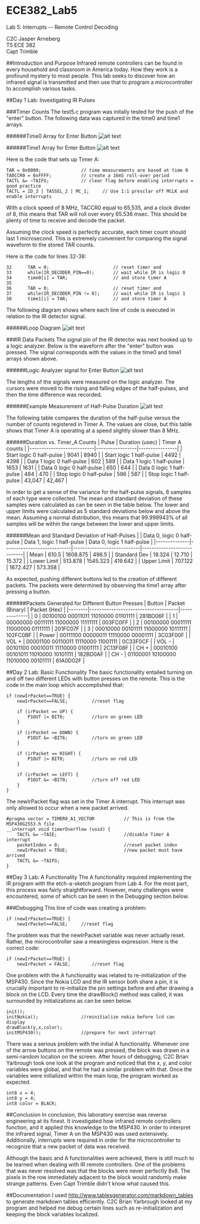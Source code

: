 ECE382_Lab5
===========

Lab 5: Interrupts -- Remote Control Decoding

C2C Jasper Arneberg  
T5 ECE 382  
Capt Trimble  

##Introduction and Purpose
Infrared remote controllers can be found in every household and classroom in America today. How they work is a profound mystery to most people. This lab seeks to discover how an infrared signal is transmitted and then use that to program a microcontroller to accomplish various tasks. 

##Day 1 Lab: Investigating IR Pulses

###Timer Counts
The test5.c program was initally tested for the push of the "enter" button. The following data was captured in the time0 and time1 arrays.

######Time0 Array for Enter Button
![alt text](https://github.com/JasperArneberg/ECE382_Lab5/blob/master/time0_array.png?raw=true "Time 0 Array")

######Time1 Array for Enter Button
![alt text](https://github.com/JasperArneberg/ECE382_Lab5/blob/master/time1_array.png?raw=true "Time 1 Array")

Here is the code that sets up Timer A:
```
TAR = 0x0000;				// time measurements are based at time 0
TA0CCR0 = 0xFFFF;			// create a 16mS roll-over period
TACTL &= ~TAIFG;			// clear flag before enabling interrupts = good practice
TACTL = ID_3 | TASSEL_2 | MC_1;		// Use 1:1 presclar off MCLK and enable interrupts
```

With a clock speed of 8 MHz, TACCR0 equal to 65,535, and a clock divider of 8, this means that TAR will roll over every 65.536 msec. This should be plenty of time to receive and decode the packet.

Assuming the clock speed is perfectly accurate, each timer count should last 1 microsecond. This is extremely convenient for comparing the signal waveform to the stored TAR counts.

Here is the code for lines 32-38:
```
32		TAR = 0;						// reset timer and
33		while(IR_DECODER_PIN==0);		// wait while IR is logic 0
34		time0[i] = TAR;					// and store timer A
35
36		TAR = 0;						// reset timer and
37		while(IR_DECODER_PIN != 0);		// wait while IR is logic 1
38		time1[i] = TAR;					// and store timer A
```

The following diagram shows where each line of code is executed in relation to the IR detector signal.

######Loop Diagram
![alt text](https://github.com/JasperArneberg/ECE382_Lab5/blob/master/loop_diagram.png?raw=true "Loop diagram")

###IR Data Packets
The signal pin of the IR detector was next hooked up to a logic analyzer. Below is the waveform after the "enter" button was pressed. The signal corresponds with the values in the time0 and time1 arrays shown above.

######Logic Analyzer signal for Enter Button
![alt text](https://github.com/JasperArneberg/ECE382_Lab5/blob/master/ir_packet.png?raw=true "IR packet when enter button is pressed")

The lengths of the signals were measured on the logic analyzer. The cursors were moved to the rising and falling edges of the half-pulses, and then the time difference was recorded.

######Example Measurement of Half-Pulse Duration
![alt text](https://github.com/JasperArneberg/ECE382_Lab5/blob/master/example_measurement.png?raw=true "Example measurement")

The following table compares the duration of the half-pulse versus the number of counts registered in Timer A. The values are close, but this table shows that Timer A is operating at a speed slightly slower than 8 MHz.

######Duration vs. Timer_A Counts
| Pulse                     | Duration (usec) | Timer A counts |
|---------------------------|-----------------|----------------|
| Start logic 0 half-pulse  | 9041            | 8940           |
| Start logic 1 half-pulse  | 4492            | 4398           |
| Data 1 logic 0 half-pulse | 602             | 589            |
| Data 1 logic 1 half-pulse | 1653            | 1631           |
| Data 0 logic 0 half-pulse | 650             | 644            |
| Data 0 logic 1 half-pulse | 484             | 470            |
| Stop logic 0 half-pulse   | 596             | 587            |
| Stop logic 1 half-pulse   | 43,047          | 42,467         |

In order to get a sense of the variance for the half-pulse signals, 8 samples of each type were collected. The mean and standard deviation of these samples were calculated as can be seen in the table below. The lower and upper limits were calculated as 5 standard deviations below and above the mean. Assuming a normal distribution, this means that 99.999943% of all samples will be within the range between the lower and upper limits.

######Mean and Standard Deviation of Half-Pulses
|              | Data 0, logic 0 half-pulse | Data 1, logic 1 half-pulse | Data 0, logic 1 half-pulse |
|--------------|----------------------------|----------------------------|----------------------------|
| Mean         | 610.5                      | 1608.875                   | 496.5                      |
| Standard Dev | 19.324                     | 12.710                     | 15.372                     |
| Lower Limit  | 513.878                    | 1545.323                   | 419.642                    |
| Upper Limit  | 707.122                    | 1672.427                   | 573.358                    |

As expected, pushing different buttons led to the creation of different packets. The packets were determined by observing the time1 array after pressing a button.

######Packets Generated for Different Button Presses
| Button | Packet (Binary)                     | Packet (Hex) |
|--------|-------------------------------------|--------------|
| 0      | 00100100 00011011 11010000 01101111 | 281BD06F     |
| 1      | 00000000 00111111 11000000 11111111 | 003FC0FF     |
| 2      | 00100000 00011111 11000000 01111111 | 201FC07F     |
| 3      | 00010000 00101111 11000000 10111111 | 102FC0BF     |
| Power  | 00111100 00000011 11110000 00001111 | 3C03F00F     |
| VOL +  | 00001100 00110011 11110000 11001111 | 0C33F0CF     |
| VOL -  | 00101100 00010011 11110000 01001111 | 2C13F08F     |
| CH +   | 00010100 00101011 11010000 10101111 | 182BD0AF     |
| CH -   | 01100001 10100000 11010000 00101111 | 61A0D02F     |

##Day 2 Lab: Basic Functionality
The basic functionality entailed turning on and off two different LEDs with button presses on the remote. This is the code in the main loop which accomplished that:
```
if (newIrPacket==TRUE) {
	newIrPacket==FALSE;			//reset flag

	if (irPacket == UP) {
		P1OUT |= BIT6;			//turn on green LED
	}

	if (irPacket == DOWN) {
		P1OUT &= ~BIT6; 		//turn on green LED
	}

	if (irPacket == RIGHT) {
		P1OUT |= BIT0;			//turn on red LED
	}

	if (irPacket == LEFT) {
		P1OUT &= ~BIT0;			//turn off red LED
	}
}
```

The newIrPacket flag was set in the Timer A interrupt. This interrupt was only allowed to occur when a new packet arrived.
```
#pragma vector = TIMER0_A1_VECTOR			// This is from the MSP430G2553.h file
__interrupt void timerOverflow (void) {
	TACTL &= ~TAIE;							//disable Timer A interrupt
	packetIndex = 0;						//reset packet index
	newIrPacket = TRUE;						//new packet must have arrived
	TACTL &= ~TAIFG;
}
```

##Day 3 Lab: A Functionality
The A functionality required implementing the IR program with the etch-a-sketch program from Lab 4. For the most part, this process was fairly straightforward. However, many challenges were encountered, some of which can be seen in the Debugging section below. 

###Debugging
This line of code was creating a problem:
```
if (newIrPacket==TRUE) {
	newIrPacket==FALSE;		//reset flag
```

The problem was that the newIrPacket variable was never actually reset. Rather, the microcontroller saw a meaningless expression. Here is the correct code:
```
if (newIrPacket==TRUE) {
	newIrPacket = FALSE;		//reset flag
```

One problem with the A functionality was related to re-initialization of the MSP430. Since the Nokia LCD and the IR sensor both share a pin, it is crucially important to re-initialize the pin settings before and after drawing a block on the LCD. Every time the drawBlock() method was called, it was surrounded by initializations as can be seen below.
```
init();
initNokia();				//reinitialize nokia before lcd can display
drawBlock(y,x,color);
initMSP430();				//prepare for next interrupt
```

There was a serious problem with the initial A functionality. Whenever one of the arrow buttons on the remote was pressed, the block was drawn in a semi-random location on the screen. After hours of debugging, C2C Brian Yarbrough took one look at the program and noticed that the x, y, and color variables were global, and that he had a similar problem with that. Once the variables were initialized within the main loop, the program worked as expected.
```
int8 x = 4;
int8 y = 4;
int8 color = BLACK;
```

##Conclusion
In conclusion, this laboratory exercise was reverse engineering at its finest. It investigated how infrared remote controllers function, and it applied this knowledge to the MSP430. In order to interpret the infrared signal, Timer A on the MSP430 was used extensively. Additionally, interrupts were required in order for the microcontroller to recognize that a new packet of data was received.

Although the basic and A functionalities were achieved, there is still much to be learned when dealing with IR remote controllers. One of the problems that was never resolved was that the blocks were never perfectly 8x8. The pixels in the row immediately adjacent to the block would randomly make strange patterns. Even Capt Trimble didn't know what caused this.

##Documentation
I used http://www.tablesgenerator.com/markdown_tables to generate markdown tables efficiently. 
C2C Brian Yarbrough looked at my program and helped me debug certain lines such as re-initialization and keeping the block variables localized.
